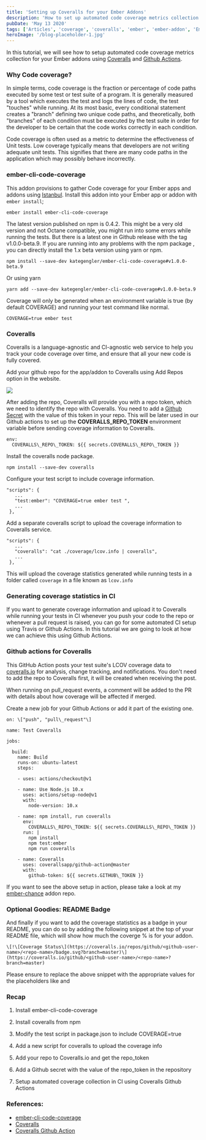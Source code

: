 ```yaml
---
title: 'Setting up Coveralls for your Ember Addons'
description: 'How to set up automated code coverage metrics collection for Ember addons using Coveralls and Github Actions.'
pubDate: 'May 13 2020'
tags: ['Articles', 'coverage', 'coveralls', 'ember', 'ember-addon', 'EmberJS']
heroImage: '/blog-placeholder-1.jpg'
---
```


In this tutorial, we will see how to setup automated code coverage metrics collection for your Ember addons using [Coveralls](https://coveralls.io) and [Github Actions](https://github.com/features/actions).

### Why Code coverage?

In simple terms, code coverage is the fraction or percentage of code paths executed by some test or test suite of a program. It is generally measured by a tool which executes the test and logs the lines of code, the test "touches" while running. At its most basic, every conditional statement creates a "branch" defining two unique code paths, and theoretically, both "branches" of each condition must be executed by the test suite in order for the developer to be certain that the code works correctly in each condition.

Code coverage is often used as a metric to determine the effectiveness of Unit tests. Low coverage typically means that developers are not writing adequate unit tests. This signifies that there are many code paths in the application which may possibly behave incorrectly.

### ember-cli-code-coverage

This addon provisions to gather Code coverage for your Ember apps and addons using [Istanbul](https://istanbul.js.org/). Install this addon into your Ember app or addon with `ember install`;

```
ember install ember-cli-code-coverage

```

The latest version published on npm is 0.4.2. This might be a very old version and not Octane compatible, you might run into some errors while running the tests. But there is a latest one in Github release with the tag v1.0.0-beta.9. If you are running into any problems with the npm package , you can directly install the 1.x beta version using yarn or npm.

```
npm install --save-dev kategengler/ember-cli-code-coverage#v1.0.0-beta.9

```

Or using yarn

```
yarn add --save-dev kategengler/ember-cli-code-coverage#v1.0.0-beta.9

```

Coverage will only be generated when an environment variable is true (by default COVERAGE) and running your test command like normal.

```
COVERAGE=true ember test

```

### Coveralls

Coveralls is a language-agnostic and CI-agnostic web service to help you track your code coverage over time, and ensure that all your new code is fully covered.

Add your github repo for the app/addon to Coveralls using Add Repos option in the website.

![](/wp-content/uploads/2020/05/coveralls-add-repo.png)

After adding the repo, Coveralls will provide you with a repo token, which we need to identify the repo with Coveralls. You need to add a [Github Secret](https://help.github.com/en/actions/configuring-and-managing-workflows/creating-and-storing-encrypted-secrets) with the value of this token in your repo. This will be later used in our Github actions to set up the **COVERALLS\_REPO\_TOKEN** environment variable before sending coverage information to Coveralls.

```
env:
  COVERALLS\_REPO\_TOKEN: ${{ secrets.COVERALLS\_REPO\_TOKEN }}

```

Install the coveralls node package.

```
npm install --save-dev coveralls

```

Configure your test script to include coverage information.

```
"scripts": {
   ...
   "test:ember": "COVERAGE=true ember test ",
   ...
 },

```

Add a separate coveralls script to upload the coverage information to Coveralls service.

```
"scripts": {
   ...
   "coveralls": "cat ./coverage/lcov.info | coveralls",
   ...
 },

```

This will upload the coverage statistics generated while running tests in a folder called `coverage` in a file known as `lcov.info`

### Generating coverage statistics in CI

If you want to generate coverage information and upload it to Coveralls while running your tests in CI whenever you push your code to the repo or whenever a pull request is raised, you can go for some automated CI setup using Travis or Github Actions. In this tutorial we are going to look at how we can achieve this using Github Actions.

### Github actions for Coveralls

This GitHub Action posts your test suite's LCOV coverage data to [coveralls.io](https://coveralls.io) for analysis, change tracking, and notifications. You don't need to add the repo to Coveralls first, it will be created when receiving the post.

When running on pull\_request events, a comment will be added to the PR with details about how coverage will be affected if merged.

Create a new job for your Github Actions or add it part of the existing one.

```
on: \["push", "pull\_request"\]

name: Test Coveralls

jobs:

  build:
    name: Build
    runs-on: ubuntu-latest
    steps:

    - uses: actions/checkout@v1

    - name: Use Node.js 10.x
      uses: actions/setup-node@v1
      with:
        node-version: 10.x

    - name: npm install, run coveralls
      env:
        COVERALLS\_REPO\_TOKEN: ${{ secrets.COVERALLS\_REPO\_TOKEN }}
      run: |
        npm install
        npm test:ember
        npm run coveralls

    - name: Coveralls
      uses: coverallsapp/github-action@master
      with:
        github-token: ${{ secrets.GITHUB\_TOKEN }}

```

If you want to see the above setup in action, please take a look at my [ember-chance](https://github.com/rajasegar/ember-chance) addon repo.

### Optional Goodies: README Badge

And finally if you want to add the coverage statistics as a badge in your README, you can do so by adding the following snippet at the top of your README file, which will show how much the coverge % is for your addon.

```
\[!\[Coverage Status\](https://coveralls.io/repos/github/<github-user-name>/<repo-name>/badge.svg?branch=master)\](https://coveralls.io/github/<github-user-name>/<repo-name>?branch=master)

```

Please ensure to replace the above snippet with the appropriate values for the placeholders like <github-user-name> and <repo-name>

### Recap

1.  Install ember-cli-code-coverage
2.  Install coveralls from npm
3.  Modify the test script in package.json to include COVERAGE=true
4.  Add a new script for coveralls to upload the coverage info
5.  Add your repo to Coveralls.io and get the repo\_token  
    
6.  Add a Github secret with the value of the repo\_token in the repository
7.  Setup automated coverage collection in CI using Coveralls Github Actions

### References:

*   [ember-cli-code-coverage](https://github.com/kategengler/ember-cli-code-coverage)
*   [Coveralls](https://coveralls.io)
*   [Coveralls Github Action](https://github.com/coverallsapp/github-action/)
